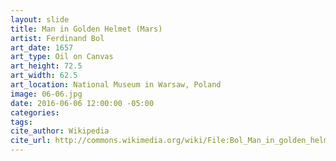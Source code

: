 ```yaml
---
layout: slide
title: Man in Golden Helmet (Mars)
artist: Ferdinand Bol
art_date: 1657
art_type: Oil on Canvas
art_height: 72.5
art_width: 62.5
art_location: National Museum in Warsaw, Poland
image: 06-06.jpg
date: 2016-06-06 12:00:00 -05:00
categories:
tags:
cite_author: Wikipedia
cite_url: http://commons.wikimedia.org/wiki/File:Bol_Man_in_golden_helmet.jpg
---
```

